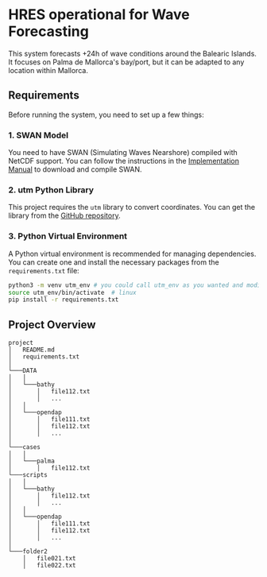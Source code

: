 # HRES operational for Wave Forecasting
This system forecasts +24h of wave conditions around the Balearic Islands. It focuses on Palma de Mallorca's bay/port, but it can be adapted to any location within Mallorca.
## Requirements
Before running the system, you need to set up a few things:

### 1. SWAN Model
You need to have SWAN (Simulating Waves Nearshore) compiled with NetCDF support. You can follow the instructions in the [Implementation Manual](https://swanmodel.sourceforge.io/download/zip/swanimp.pdf) to download and compile SWAN.

### 2. utm Python Library
This project requires the `utm` library to convert coordinates. You can get the library from the [GitHub repository](https://github.com/Turbo87/utm).

### 3. Python Virtual Environment
A Python virtual environment is recommended for managing dependencies. You can create one and install the necessary packages from the `requirements.txt` file:

```bash
python3 -m venv utm_env # you could call utm_env as you wanted and modify its source in the bash script
source utm_env/bin/activate  # linux
pip install -r requirements.txt
```
## Project Overview
```
project
│   README.md
│   requirements.txt    
│
└───DATA
│   │
│   └───bathy
│       │   file112.txt
│       │   ...
│   │
│   └───opendap
│       │   file111.txt
│       │   file112.txt
│       │   ...
│
└───cases
│   │
│   └───palma
│       │   file112.txt
└───scripts
│   │
│   └───bathy
│       │   file112.txt
│       │   ...
│   │
│   └───opendap
│       │   file111.txt
│       │   file112.txt
│       │   ...
│   
└───folder2
    │   file021.txt
    │   file022.txt
```


